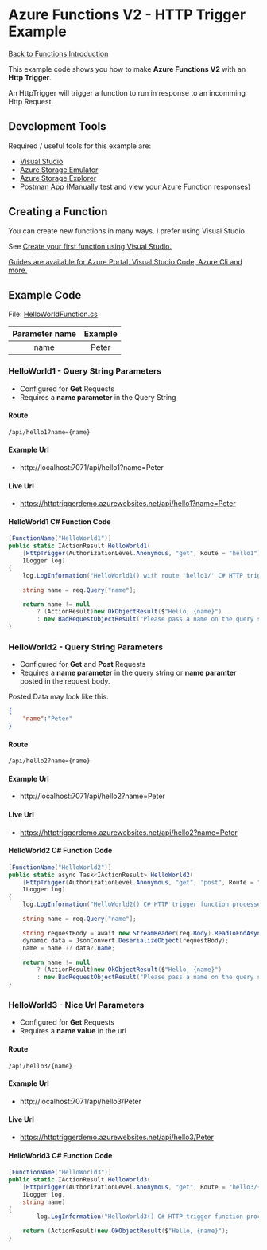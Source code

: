﻿# Azure Functions V2 - HTTP Trigger Example

[Back to Functions Introduction](../../Docs/functionsIntroductionReadme.md)


This example code shows you how to make **Azure Functions V2** with an **Http Trigger**.

An HttpTrigger will trigger a function to run in response to an incomming Http Request.

## Development Tools
Required / useful tools for this example are:

* [Visual Studio](https://visualstudio.microsoft.com/)
* [Azure Storage Emulator](https://docs.microsoft.com/en-us/azure/storage/common/storage-use-emulator)
* [Azure Storage Explorer](https://azure.microsoft.com/en-us/features/storage-explorer/)
* [Postman App](https://www.getpostman.com/) (Manually test and view your Azure Function responses)

## Creating a Function 

You can create new functions in many ways. I prefer using Visual Studio.

See [Create your first function using Visual Studio.](https://docs.microsoft.com/en-us/azure/azure-functions/functions-create-your-first-function-visual-studio)

[Guides are available for Azure Portal, Visual Studio Code, Azure Cli and more.](https://docs.microsoft.com/en-us/azure/azure-functions/)
 
 


## Example Code

File: [HelloWorldFunction.cs](/HelloWorldFunction.cs)


| Parameter name  |  Example  |
| :--------:| :-----:|
| name    |     Peter | 
 


### HelloWorld1 - Query String Parameters 
* Configured for **Get** Requests
* Requires a **name parameter** in the Query String

#### Route

```
/api/hello1?name={name}
```

#### Example Url
* http://localhost:7071/api/hello1?name=Peter

#### Live Url
* https://httptriggerdemo.azurewebsites.net/api/hello1?name=Peter

#### HelloWorld1 C# Function Code

```c#
[FunctionName("HelloWorld1")]
public static IActionResult HelloWorld1(
    [HttpTrigger(AuthorizationLevel.Anonymous, "get", Route = "hello1")] HttpRequest req,
    ILogger log)
{
    log.LogInformation("HelloWorld1() with route 'hello1/' C# HTTP trigger function processed a request.");

    string name = req.Query["name"];

    return name != null
        ? (ActionResult)new OkObjectResult($"Hello, {name}")
        : new BadRequestObjectResult("Please pass a name on the query string or in the request body");
}
```

### HelloWorld2 - Query String Parameters
* Configured for **Get** and **Post** Requests
* Requires a **name parameter** in the query string or **name paramter** posted in the request body.

Posted Data may look like this:
```json
{
    "name":"Peter"
}
```

#### Route

```
/api/hello2?name={name}
```

#### Example Url

* http://localhost:7071/api/hello2?name=Peter


#### Live Url

* https://httptriggerdemo.azurewebsites.net/api/hello2?name=Peter

#### HelloWorld2 C# Function Code

```c#
[FunctionName("HelloWorld2")]
public static async Task<IActionResult> HelloWorld2(
    [HttpTrigger(AuthorizationLevel.Anonymous, "get", "post", Route = "hello2")] HttpRequest req,
    ILogger log)
{
    log.LogInformation("HelloWorld2() C# HTTP trigger function processed a request.");

    string name = req.Query["name"];

    string requestBody = await new StreamReader(req.Body).ReadToEndAsync();
    dynamic data = JsonConvert.DeserializeObject(requestBody);
    name = name ?? data?.name;

    return name != null
        ? (ActionResult)new OkObjectResult($"Hello, {name}")
        : new BadRequestObjectResult("Please pass a name on the query string or in the request body");
}
```

### HelloWorld3 - Nice Url Parameters

* Configured for **Get** Requests
* Requires a **name value** in the url
 
#### Route

```
/api/hello3/{name}
```

#### Example Url

* http://localhost:7071/api/hello3/Peter

#### Live Url

* https://httptriggerdemo.azurewebsites.net/api/hello3/Peter

#### HelloWorld3 C# Function Code

```c#
[FunctionName("HelloWorld3")]
public static IActionResult HelloWorld3(
    [HttpTrigger(AuthorizationLevel.Anonymous, "get", Route = "hello3/{name}")] HttpRequest req,
    ILogger log,
    string name)
{
        log.LogInformation("HelloWorld3() C# HTTP trigger function processed a request.");

    return (ActionResult)new OkObjectResult($"Hello, {name}");
}
```

 